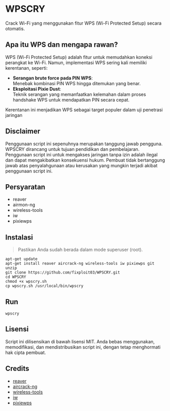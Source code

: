 # WPSCRY

Crack Wi-Fi yang menggunakan fitur WPS (Wi-Fi Protected Setup) secara otomatis.

## Apa itu WPS dan mengapa rawan?

WPS (Wi-Fi Protected Setup) adalah fitur untuk memudahkan koneksi perangkat ke Wi-Fi. Namun, implementasi WPS sering kali memiliki kerentanan, seperti:

- **Serangan brute force pada PIN WPS**:  
  Menebak kombinasi PIN WPS hingga ditemukan yang benar.
- **Eksploitasi Pixie Dust**:  
  Teknik serangan yang memanfaatkan kelemahan dalam proses handshake WPS untuk mendapatkan PIN secara cepat.

Kerentanan ini menjadikan WPS sebagai target populer dalam uji penetrasi jaringan

## Disclaimer

Penggunaan script ini sepenuhnya merupakan tanggung jawab pengguna. WPSCRY dirancang untuk tujuan pendidikan dan pembelajaran. Penggunaan script ini untuk mengakses jaringan tanpa izin adalah ilegal dan dapat mengakibatkan konsekuensi hukum. Pembuat tidak bertanggung jawab atas penyalahgunaan atau kerusakan yang mungkin terjadi akibat penggunaan script ini.

## Persyaratan

- reaver
- airmon-ng
- wireless-tools
- iw
- pixiewps

## Instalasi

> Pastikan Anda sudah berada dalam mode superuser (root).

```
apt-get update
apt-get install reaver aircrack-ng wireless-tools iw pixiewps git unzip
git clone https://github.com/fixploit03/WPSCRY.git
cd WPSCRY
chmod +x wpscry.sh
cp wpscry.sh /usr/local/bin/wpscry
```

## Run

```
wpscry
```

## Lisensi

Script ini dilisensikan di bawah lisensi MIT. Anda bebas menggunakan, memodifikasi, dan mendistribusikan script ini, dengan tetap menghormati hak cipta pembuat.

## Credits

- [reaver](https://github.com/t6x/reaver-wps-fork-t6x)
- [aircrack-ng](https://github.com/aircrack-ng/aircrack-ng)
- [wireless-tools](https://github.com/HewlettPackard/wireless-tools)
- [iw](https://github.com/Distrotech/iw)
- [pixiewps](https://github.com/wiire-a/pixiewps)
